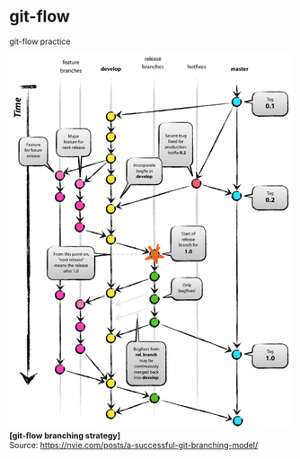 # git-flow
git-flow practice

![git-flow branching strategy](imgs/git_flow_release0.png) 
**[git-flow branching strategy]**  
Source: https://nvie.com/posts/a-successful-git-branching-model/  